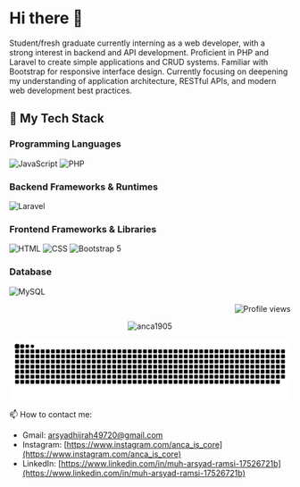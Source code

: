# Hi there 👋

Student/fresh graduate currently interning as a web developer, with a strong interest in backend and API development.
Proficient in PHP and Laravel to create simple applications and CRUD systems. Familiar with Bootstrap for responsive interface design. Currently focusing on deepening my understanding of application architecture, RESTful APIs, and modern web development best practices.

## 🌱 My Tech Stack

### Programming Languages

![JavaScript](https://img.shields.io/badge/JavaScript-F7DF1E?style=for-the-badge&logo=javascript&logoColor=black)
![PHP](https://img.shields.io/badge/PHP-777BB4?style=for-the-badge&logo=php&logoColor=white)

### Backend Frameworks & Runtimes

![Laravel](https://img.shields.io/badge/Laravel-FF2D20?style=for-the-badge&logo=laravel&logoColor=white)


### Frontend Frameworks & Libraries

![HTML](https://img.shields.io/badge/HTML5-E34F26?style=for-the-badge&logo=html5&logoColor=white)
![CSS](https://img.shields.io/badge/CSS3-1572B6?style=for-the-badge&logo=css3&logoColor=white)
![Bootstrap 5](https://img.shields.io/badge/Bootstrap-7952B3?style=for-the-badge&logo=bootstrap&logoColor=white)

### Database

![MySQL](https://img.shields.io/badge/MySQL-4479A1?style=for-the-badge&logo=mysql&logoColor=white)


<p align="right"> <img src="https://komarev.com/ghpvc/?username=anca1905&color=020079" alt="Profile views" /> </p>
<p align="center">
  <img src="https://github-readme-streak-stats.herokuapp.com/?user=anca1905&theme=tokyonight" alt="anca1905" />
</p>


![](./profile-3d-contrib/github-contribution-grid-snake.svg)


📫 How to contact me:
* Gmail: arsyadhijrah49720@gmail.com
* Instagram: [https://www.instagram.com/anca_is_core](https://www.instagram.com/anca_is_core)
* LinkedIn: [https://www.linkedin.com/in/muh-arsyad-ramsi-17526721b](https://www.linkedin.com/in/muh-arsyad-ramsi-17526721b)



